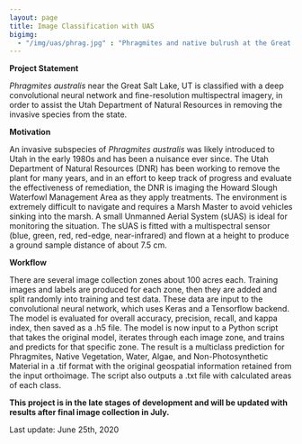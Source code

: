 ```yaml
---
layout: page
title: Image Classification with UAS
bigimg:
  - "/img/uas/phrag.jpg" : "Phragmites and native bulrush at the Great Salt Lake (2019)"
---
```


**Project Statement**

*Phragmites australis* near the Great Salt Lake, UT is classified with a deep convolutional neural network and fine-resolution multispectral imagery, in order to assist the Utah Department of Natural Resources in removing the invasive species from the state.

**Motivation**

An invasive subspecies of *Phragmites australis* was likely introduced to Utah in the early 1980s and has been a nuisance ever since. The Utah Department of Natural Resources (DNR) has been working to remove the plant for many years, and in an effort to keep track of progress and evaluate the effectiveness of remediation, the DNR is imaging the Howard Slough Waterfowl Management Area as they apply treatments. The environment is extremely difficult to navigate and requires a Marsh Master to avoid vehicles sinking into the marsh. A small Unmanned Aerial System (sUAS) is ideal for monitoring the situation. The sUAS is fitted with a multispectral sensor (blue, green, red, red-edge, near-infrared) and flown at a height to produce a ground sample distance of about 7.5 cm.

**Workflow**

There are several image collection zones about 100 acres each. Training images and labels are produced for each zone, then they are added and split randomly into training and test data. These data are input to the convolutional neural network, which uses Keras and a Tensorflow backend. The model is evaluated for overall accuracy, precision, recall, and kappa index, then saved as a .h5 file. The model is now input to a Python script that takes the original model, iterates through each image zone, and trains and predicts for that specific zone. The result is a multiclass prediction for Phragmites, Native Vegetation, Water, Algae, and Non-Photosynthetic Material in a .tif format with the original geospatial information retained from the input orthoimage. The script also outputs a .txt file with calculated areas of each class.

**This project is in the late stages of development and will be updated with results after final image collection in July.**

Last update: June 25th, 2020
